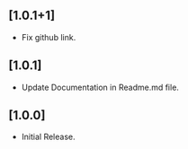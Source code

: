 ## [1.0.1+1]

- Fix github link.

## [1.0.1]

- Update Documentation in Readme.md file.

## [1.0.0]

- Initial Release.